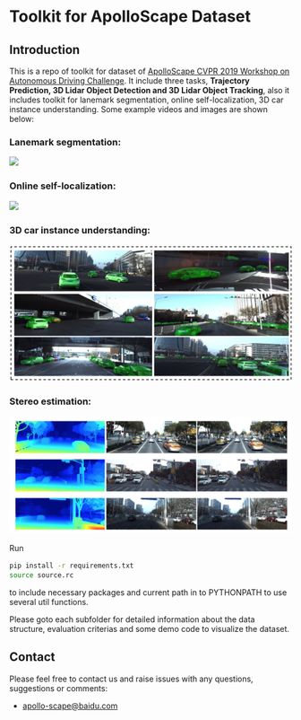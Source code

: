# Toolkit for ApolloScape Dataset 

## Introduction
This is a repo of toolkit for dataset of [ApolloScape CVPR 2019 Workshop on Autonomous Driving Challenge](http://wad.ai/). It include three tasks, **Trajectory Prediction, 3D Lidar Object Detection and 3D Lidar Object Tracking**, also it includes toolkit for lanemark segmentation, online self-localization, 3D car instance understanding. Some example videos and images are shown below:

### Lanemark segmentation:
![](./examples/lanemark-segmentation.gif)

### Online self-localization:
![](./examples/self-localization.gif)

### 3D car instance understanding:
![](./examples/3d-car-instance.png)

### Stereo estimation:
![](./examples/stereo_depth.png)

Run 
```bash
pip install -r requirements.txt
source source.rc
```
to include necessary packages and current path in to PYTHONPATH to use several util functions.

Please goto each subfolder for detailed information about the data structure, evaluation criterias and some demo code to visualize the dataset.


## Contact

Please feel free to contact us and raise issues with any questions, suggestions or comments:
* apollo-scape@baidu.com
